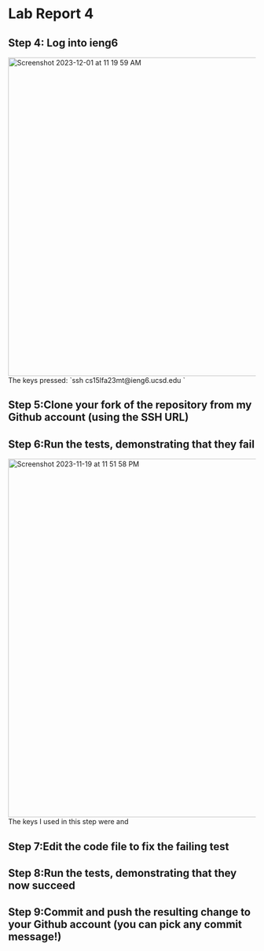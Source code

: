 # Lab Report 4
## Step 4: Log into ieng6
<img width="647" alt="Screenshot 2023-12-01 at 11 19 59 AM" src="https://github.com/Christina-xizi/cse15l-lab-reports/assets/146885167/3368be73-da3a-4d8c-b2c6-3aa2a3070797">
The keys pressed: `ssh cs15lfa23mt@ieng6.ucsd.edu <enter>`

## Step 5:Clone your fork of the repository from my Github account (using the SSH URL)


## Step 6:Run the tests, demonstrating that they fail
<img width="728" alt="Screenshot 2023-11-19 at 11 51 58 PM" src="https://github.com/Christina-xizi/cse15l-lab-reports/assets/146885167/e81aaa18-4cc8-4b44-908b-5eca0760c152">
The keys I used in this step were <up>  and <enter> 

## Step 7:Edit the code file to fix the failing test
## Step 8:Run the tests, demonstrating that they now succeed
## Step 9:Commit and push the resulting change to your Github account (you can pick any commit message!)
